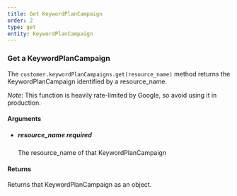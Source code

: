 ```yaml
---
title: Get KeywordPlanCampaign 
order: 2
type: get
entity: KeywordPlanCampaign 
---
```


### Get a KeywordPlanCampaign 

The `customer.keywordPlanCampaigns.get(resource_name)` method returns the KeywordPlanCampaign identified by a resource_name. 

_Note_: This function is heavily rate-limited by Google, so avoid using it in production.


#### Arguments

- 	##### resource_name _required_
	The resource_name of that KeywordPlanCampaign


#### Returns

Returns that KeywordPlanCampaign as an object.
